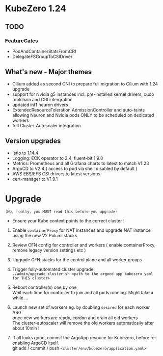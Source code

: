 # KubeZero 1.24

## TODO

### FeatureGates
- PodAndContainerStatsFromCRI 
- DelegateFSGroupToCSIDriver

## What's new - Major themes

- Cilium added as second CNI to prepare full migration to Cilium with 1.24 upgrade
- support for Nvidia g5 instances incl. pre-installed kernel drivers, cudo toolchain and CRI intergration
- updated inf1 neuron drivers
- ExtendedResourceToleration AdmissionController and auto-taints allowing Neuron and Nvidia pods ONLY to be scheduled on dedicated workers
- full Cluster-Autoscaler integration

## Version upgrades
- Istio to 1.14.4
- Logging: ECK operator to 2.4, fluent-bit 1.9.8
- Metrics: Prometheus and all Grafana charts to latest to match V1.23
- ArgoCD to V2.4 ( access to pod via shell disabled by default )
- AWS EBS/EFS CSI drivers to latest versions
- cert-manager to V1.9.1

# Upgrade
`(No, really, you MUST read this before you upgrade)`

- Ensure your Kube context points to the correct cluster !

1. Enable `containerProxy` for NAT instances and upgrade NAT instance using the new V2 Pulumi stacks

2. Review CFN config for controller and workers ( enable containerProxy, remove legacy version settings etc )

3. Upgrade CFN stacks for the control plane and all worker groups

4. Trigger fully-automated cluster upgrade:  
  `./admin/upgrade_cluster.sh <path to the argocd app kubezero yaml for THIS cluster>`

5. Reboot controller(s) one by one  
Wait each time for controller to join and all pods running.
Might take a while ...

6. Launch new set of workers eg. by doubling `desired` for each worker ASG  
  once new workers are ready, cordon and drain all old workers  
The cluster-autoscaler will remove the old workers automatically after about 10min !

7. If all looks good, commit the ArgoApp resouce for Kubezero, before re-enabling ArgoCD itself.  
  git add / commit / push `<cluster/env/kubezero/application.yaml>`
